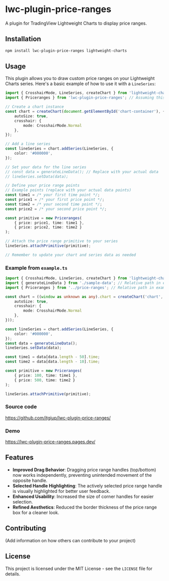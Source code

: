 # lwc-plugin-price-ranges

A plugin for TradingView Lightweight Charts to display price ranges.

## Installation

```bash
npm install lwc-plugin-price-ranges lightweight-charts
```

## Usage

This plugin allows you to draw custom price ranges on your Lightweight Charts series. Here's a basic example of how to use it with a `LineSeries`:

```typescript
import { CrosshairMode, LineSeries, createChart } from 'lightweight-charts';
import { Priceranges } from 'lwc-plugin-price-ranges'; // Assuming this is how you import your plugin

// Create a chart instance
const chart = createChart(document.getElementById('chart-container'), {
    autoSize: true,
    crosshair: {
        mode: CrosshairMode.Normal
    },
});

// Add a line series
const lineSeries = chart.addSeries(LineSeries, {
    color: '#000000',
});

// Set your data for the line series
// const data = generateLineData(); // Replace with your actual data
// lineSeries.setData(data);

// Define your price range points
// Example points (replace with your actual data points)
const time1 = /* your first time point */; 
const price1 = /* your first price point */; 
const time2 = /* your second time point */; 
const price2 = /* your second price point */; 

const primitive = new Priceranges(
    { price: price1, time: time1 },
    { price: price2, time: time2 }
);

// Attach the price range primitive to your series
lineSeries.attachPrimitive(primitive);

// Remember to update your chart and series data as needed
```

### Example from `example.ts`

```typescript
import { CrosshairMode, LineSeries, createChart } from 'lightweight-charts';
import { generateLineData } from './sample-data'; // Relative path in example
import { Priceranges } from '../price-ranges'; // Relative path in example

const chart = ((window as unknown as any).chart = createChart('chart', {
	autoSize: true,
	crosshair: {
		mode: CrosshairMode.Normal
	},
}));

const lineSeries = chart.addSeries(LineSeries, {
	color: '#000000',
});
const data = generateLineData();
lineSeries.setData(data);

const time1 = data[data.length - 50].time;
const time2 = data[data.length - 10].time;

const primitive = new Priceranges(
	{ price: 100, time: time1 },
	{ price: 500, time: time2 }
);

lineSeries.attachPrimitive(primitive);
```

### Source code
https://github.com/itgiup/lwc-plugin-price-ranges/

### Demo
https://lwc-plugin-price-ranges.pages.dev/

## Features

*   **Improved Drag Behavior**: Dragging price range handles (top/bottom) now works independently, preventing unintended movement of the opposite handle.
*   **Selected Handle Highlighting**: The actively selected price range handle is visually highlighted for better user feedback.
*   **Enhanced Usability**: Increased the size of corner handles for easier selection.
*   **Refined Aesthetics**: Reduced the border thickness of the price range box for a cleaner look.

## Contributing

(Add information on how others can contribute to your project)

## License

This project is licensed under the MIT License - see the `LICENSE` file for details.
